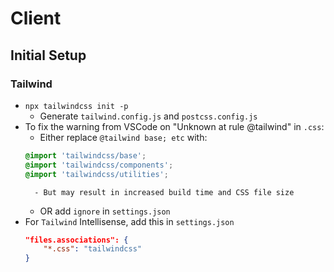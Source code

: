 # Client

## Initial Setup

### Tailwind

- `npx tailwindcss init -p`
  - Generate `tailwind.config.js` and `postcss.config.js`
- To fix the warning from VSCode on "Unknown at rule @tailwind" in `.css`:
  - Either replace `@tailwind base; etc` with:
  ```css
  @import 'tailwindcss/base';
  @import 'tailwindcss/components';
  @import 'tailwindcss/utilities';
  ```
        - But may result in increased build time and CSS file size
  - OR add `ignore` in `settings.json`
- For `Tailwind` Intellisense, add this in `settings.json`
  ```json
  "files.associations": {
      "*.css": "tailwindcss"
  }
  ```
